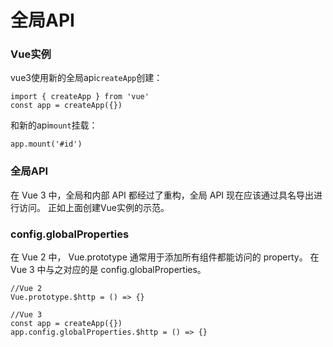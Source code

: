 全局API
===
### Vue实例

vue3使用新的全局api`createApp`创建：
```
import { createApp } from 'vue'
const app = createApp({})
```
和新的api`mount`挂载：
```
app.mount('#id')
```

### 全局API

在 Vue 3 中，全局和内部 API 都经过了重构，全局 API 现在应该通过具名导出进行访问。
正如上面创建Vue实例的示范。

### config.globalProperties
在 Vue 2 中， Vue.prototype 通常用于添加所有组件都能访问的 property。
在 Vue 3 中与之对应的是 config.globalProperties。
```
//Vue 2
Vue.prototype.$http = () => {}

//Vue 3
const app = createApp({})
app.config.globalProperties.$http = () => {}
```

